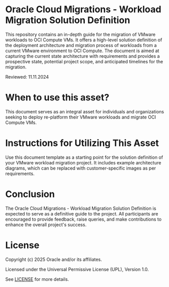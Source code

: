 # Oracle Cloud Migrations - Workload Migration Solution Definition
This repository contains an in-depth guide for the migration of VMware workloads to OCI Compute VMs. It offers a high-level solution definition of the deployment architecture and migration process of workloads from a current VMware environment to OCI Compute. The document is aimed at capturing the current state architecture with requirements and provides a prospective state, potential project scope, and anticipated timelines for the migration.

Reviewed: 11.11.2024

# When to use this asset?
This document serves as an integral asset for individuals and organizations seeking to deploy re-platform their VMware workloads and migrate OCI Compute VMs.

# Instructions for Utilizing This Asset
Use this document template as a starting point for the solution definition of your VMware workload migration project. It includes example architecture diagrams, which can be replaced with customer-specific images as per requirements.

# Conclusion
The Oracle Cloud Migrations - Workload Migration Solution Definition is expected to serve as a definitive guide to the project. All participants are encouraged to provide feedback, raise queries, and make contributions to enhance the overall project's success.

# License

Copyright (c) 2025 Oracle and/or its affiliates.

Licensed under the Universal Permissive License (UPL), Version 1.0.

See [LICENSE](https://github.com/oracle-devrel/technology-engineering/blob/main/LICENSE) for more details.
